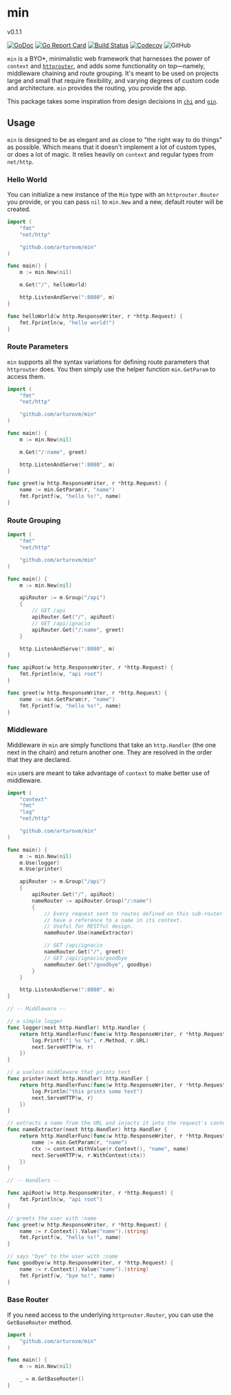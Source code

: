 # min

v0.1.1

[![GoDoc](https://godoc.org/github.com/arturovm/min?status.svg)](https://godoc.org/github.com/arturovm/min)
[![Go Report Card](https://goreportcard.com/badge/github.com/arturovm/min)](https://goreportcard.com/report/github.com/arturovm/min)
[![Build Status](https://travis-ci.com/arturovm/min.svg?branch=master)](https://travis-ci.com/arturovm/min)
[![Codecov](https://img.shields.io/codecov/c/github/arturovm/min.svg)](https://codecov.io/gh/arturovm/min)
![GitHub](https://img.shields.io/github/license/arturovm/min.svg)

`min` is a BYO\*, minimalistic web framework that harnesses the power of
`context` and [`httprouter`](https://github.com/julienschmidt/httprouter), and
adds some functionality on top—namely, middleware chaining and route grouping.
It's meant to be used on projects large and small that require flexibility, and
varying degrees of custom code and architecture. `min` provides the routing, you
provide the app.

This package takes some inspiration from design decisions in [`chi`](https://github.com/pressly/chi)
and [`gin`](https://github.com/gin-gonic/gin).

## Usage

`min` is designed to be as elegant and as close to "the right way to do things"
as possible. Which means that it doesn't implement a lot of custom types, or
does a lot of magic. It relies heavily on `context` and regular types from
`net/http`.

### Hello World

You can initialize a new instance of the `Min` type with an `httprouter.Router`
you provide, or you can pass `nil` to `min.New` and a new, default router will
be created.

``` go
import (
    "fmt"
    "net/http"

    "github.com/arturovm/min"
)

func main() {
    m := min.New(nil)

    m.Get("/", helloWorld)

    http.ListenAndServe(":8080", m)
}

func helloWorld(w http.ResponseWriter, r *http.Request) {
    fmt.Fprintln(w, "hello world!")
}
```

### Route Parameters

`min` supports all the syntax variations for defining route parameters that
`httprouter` does. You then simply use the helper function `min.GetParam` to
access them.

``` go
import (
    "fmt"
    "net/http"

    "github.com/arturovm/min"
)

func main() {
    m := min.New(nil)

    m.Get("/:name", greet)

    http.ListenAndServe(":8080", m)
}

func greet(w http.ResponseWriter, r *http.Request) {
    name := min.GetParam(r, "name")
    fmt.Fprintf(w, "hello %s!", name)
}
```

### Route Grouping

``` go
import (
    "fmt"
    "net/http"

    "github.com/arturovm/min"
)

func main() {
    m := min.New(nil)

    apiRouter := m.Group("/api")
    {
        // GET /api
        apiRouter.Get("/", apiRoot)
        // GET /api/ignacio
        apiRouter.Get("/:name", greet)
    }

    http.ListenAndServe(":8080", m)
}

func apiRoot(w http.ResponseWriter, r *http.Request) {
    fmt.Fprintln(w, "api root")
}

func greet(w http.ResponseWriter, r *http.Request) {
    name := min.GetParam(r, "name")
    fmt.Fprintf(w, "hello %s!", name)
}
```

### Middleware

Middleware in `min` are simply functions that take an `http.Handler` (the one
next in the chain) and return another one. They are resolved in the order that
they are declared.

`min` users are meant to take advantage of `context` to make better use of
middleware.

``` go
import (
    "context"
    "fmt"
    "log"
    "net/http"

    "github.com/arturovm/min"
)

func main() {
    m := min.New(nil)
    m.Use(logger)
    m.Use(printer)

    apiRouter := m.Group("/api")
    {
        apiRouter.Get("/", apiRoot)
        nameRouter := apiRouter.Group("/:name")
        {
            // Every request sent to routes defined on this sub-router will now
            // have a reference to a name in its context.
            // Useful for RESTful design.
            nameRouter.Use(nameExtractor)

            // GET /api/ignacio
            nameRouter.Get("/", greet)
            // GET /api/ignacio/goodbye
            nameRouter.Get("/goodbye", goodbye)
        }
    }

    http.ListenAndServe(":8080", m)
}

// -- Middleware --

// a simple logger
func logger(next http.Handler) http.Handler {
    return http.HandlerFunc(func(w http.ResponseWriter, r *http.Request) {
        log.Printf("| %s %s", r.Method, r.URL)
        next.ServeHTTP(w, r)
    })
}

// a useless middleware that prints text
func printer(next http.Handler) http.Handler {
    return http.HandlerFunc(func(w http.ResponseWriter, r *http.Request) {
        log.Println("this prints some text")
        next.ServeHTTP(w, r)
    })
}

// extracts a name from the URL and injects it into the request's context
func nameExtractor(next http.Handler) http.Handler {
    return http.HandlerFunc(func(w http.ResponseWriter, r *http.Request) {
        name := min.GetParam(r, "name")
        ctx := context.WithValue(r.Context(), "name", name)
        next.ServeHTTP(w, r.WithContext(ctx))
    })
}

// -- Handlers --

func apiRoot(w http.ResponseWriter, r *http.Request) {
    fmt.Fprintln(w, "api root")
}

// greets the user with :name
func greet(w http.ResponseWriter, r *http.Request) {
    name := r.Context().Value("name").(string)
    fmt.Fprintf(w, "hello %s!", name)
}

// says "bye" to the user with :name
func goodbye(w http.ResponseWriter, r *http.Request) {
    name := r.Context().Value("name").(string)
    fmt.Fprintf(w, "bye %s!", name)
}
```

### Base Router

If you need access to the underlying `httprouter.Router`, you can use the
`GetBaseRouter` method.

``` go
import (
    "github.com/arturovm/min"
)

func main() {
    m := min.New(nil)

    _ = m.GetBaseRouter()
}
```
